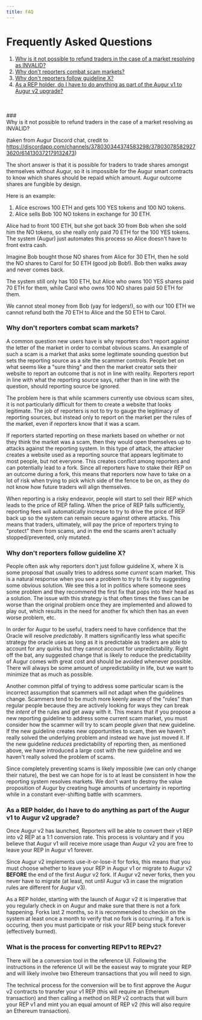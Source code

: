 ```yaml
---
title: FAQ
---
```

# Frequently Asked Questions 

<ol>
<li><a href="#invalid_refunds">Why is it not possible to refund traders in the case of a market resolving as INVALID?</a></li>
<li><a href="#why_don't_reporters_combat_scam_markets">Why don't reporters combat scam markets?</a></li>
<li><a href="#why_don't_reporters_follow_guideline_x">Why don't reporters follow guideline X?</a></li>
<li><a href="#v1_to_v2_upgrade">As a REP holder, do I have to do anything as part of the Augur v1 to Augur v2 upgrade?</a></li>
</ol>
<br /><br />
### <div id="invalid_refunds"> Why is it not possible to refund traders in the case of a market resolving as INVALID?</div>

(taken from Augur Discord chat, credit to <https://discordapp.com/channels/378030344374583298/378030785829273620/614130372179132473>)

The short answer is that it is possible for traders to trade shares amongst themselves without Augur, so it is 
impossible for the Augur smart contracts to know which shares should be repaid which amount. Augur outcome shares are 
fungible by design.

Here is an example:
1. Alice escrows 100 ETH and gets 100 YES tokens and 100 NO tokens.
2. Alice sells Bob 100 NO tokens in exchange for 30 ETH.

Alice had to front 100 ETH, but she got back 30 from Bob when she sold him the NO tokens, so she really only paid 70 ETH for the 100 YES tokens.  The system (Augur) just automates this process so Alice doesn't have to front extra cash.

Imagine Bob bought those NO shares from Alice for 30 ETH, then he sold the NO shares to Carol for 50 ETH (good job Bob!).  Bob then walks away and never comes back.

The system still only has 100 ETH, but Alice who owns 100 YES shares paid 70 ETH for them, while Carol who owns 100 NO shares paid 50 ETH for them.

We cannot steal money from Bob (yay for ledgers!), so with our 100 ETH we cannot refund both the 70 ETH to Alice and the 50 ETH to Carol.

### <div id="why_don't_reporters_combat_scam_markets">Why don't reporters combat scam markets?</div>

A common question new users have is why reporters don't report against the letter of the market in order to combat obvious scams.  An example of such a scam is a market that asks some legitimate sounding question but sets the reporting source as a site the scammer controls.  People bet on what seems like a "sure thing" and then the market creator sets their website to report an outcome that is not in line with reality.  Reporters report in line with what the reporting source says, rather than in line with the question, should reporting source be ignored.

The problem here is that while scammers currently use obvious scam sites, it is not particularly difficult for them to create a website that looks legitimate.  The job of reporters is not to try to gauge the legitimacy of reporting sources, but instead only to report on the market per the rules of the market, even if reporters know that it was a scam.

If reporters started reporting on these markets based on whether or not they think the market was a scam, then they would open themselves up to attacks against the reporting system.  In this type of attack, the attacker creates a website used as a reporting source that appears legitimate to most people, but not everyone.  This creates conflict among reporters and can potentially lead to a fork.  Since all reporters have to stake their REP on an outcome during a fork, this means that reporters now have to take on a lot of risk when trying to pick which side of the fence to be on, as they do not know how future traders will align themselves.

When reporting is a risky endeavor, people will start to sell their REP which leads to the price of REP falling.  When the price of REP falls sufficiently, reporting fees will automatically increase to try to drive the price of REP back up so the system can remain secure against othere attacks.  This means that traders, ultimately, will pay the price of reporters trying to "protect" them from scams, and in the end the scams aren't actually stopped/prevented, only mutated.

### <div id="why_don't_reporters_follow_guideline_x">Why don't reporters follow guideline X?</div>

People often ask why reporters don't just follow guideline X, where X is some proposal that usually tries to address some _current_ scam market.  This is a natural response when you see a problem to try to fix it by suggesting some obvious solution.  We see this a lot in politics where someone sees some problem and they recommend the first fix that pops into their head as a solution.  The issue with this strategy is that often times the fixes can be worse than the original problem once they are implemented and allowed to play out, which results in the need for another fix which then has an even worse problem, etc.

In order for Augur to be useful, traders need to have confidence that the Oracle will resolve _predictably_.  It matters significantly less what specific strategy the oracle uses as long as it is predictable as traders are able to account for any quirks but they cannot account for unpredictability.  Right off the bat, any suggested change that is likely to reduce the predictability of Augur comes with great cost and should be avoided whenever possible.  There will always be some amount of unpredictability in life, but we want to minimize that as much as possible.

Another common pitfal of trying to address some particular scam is the incorrect assumption that scammers will not adapt when the guidelines change.  Scammers tend to be much more keenly aware of the "rules" than regular people because they are actively looking for ways they can break the _intent_ of the rules and get away with it.  This means that if you propose a new reporting guideline to address some current scam market, you must consider how the scammer will try to scam people _given_ that new guideline.  If the new guideline creates new opportunities to scam, then we haven't really solved the underlying problem and instead we have just moved it.  If the new guideline _reduces_ predictability of reporting then, as mentioned above, we have introduced a large cost with the new guideline and we haven't really solved the problem of scams.

Since completely preventing scams is likely impossible (we can only change their nature), the best we can hope for is to at least be consistent in how the reporting system resolves markets.  We don't want to destroy the value proposition of Augur by creating huge amounts of uncertainty in reporting while in a constant ever-shifting battle with scammers.

### <div id="#v1_to_v2_upgrade">As a REP holder, do I have to do anything as part of the Augur v1 to Augur v2 upgrade?</div>

Once Augur v2 has launched, Reporters will be able to convert their v1 REP into v2 REP at a 1:1 conversion rate.  This process is voluntary and if you believe that Augur v1 will receive more usage than Augur v2 you are free to leave your REP in Augur v1 forever.

Since Augur v2 implements use-it-or-lose-it for forks, this means that you must choose whether to leave your REP in Augur v1 or migrate to Augur v2 **BEFORE** the end of the first Augur v2 fork.  If Augur v2 never forks, then you never have to migrate (at least, not until Augur v3 in case the migration rules are different for Augur v3).

As a REP holder, starting with the launch of Augur v2 it is imperative that you regularly check in on Augur and make sure that there is not a fork happening.  Forks last 2 months, so it is recommended to checkin on the system at least once a month to verify that no fork is occurring.  If a fork is occuring, then you must participate or risk your REP being stuck forever (effectively burned).

### What is the process for converting REPv1 to REPv2?

There will be a conversion tool in the reference UI.  Following the instructions in the reference UI will be the easiest way to migrate your REP and will likely involve two Ethereum transactions that you will need to sign.

The technical process for the conversion will be to first approve the Augur v2 contracts to transfer your v1 REP (this will require an Ethereum transaction) and then calling a method on REP v2 contracts that will burn your REP v1 and mint you an equal amount of REP v2 (this will also require an Ethereum transaction).
